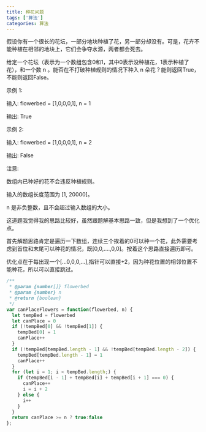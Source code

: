 ```yaml
---
title: 种花问题
tags: ['算法']
categories: 算法
---
```


假设你有一个很长的花坛，一部分地块种植了花，另一部分却没有。可是，花卉不能种植在相邻的地块上，它们会争夺水源，两者都会死去。

给定一个花坛（表示为一个数组包含0和1，其中0表示没种植花，1表示种植了花），和一个数 n 。能否在不打破种植规则的情况下种入 n 朵花？能则返回True，不能则返回False。

<!--more-->

示例 1:

输入: flowerbed = [1,0,0,0,1], n = 1

输出: True

示例 2:

输入: flowerbed = [1,0,0,0,1], n = 2

输出: False

注意:

数组内已种好的花不会违反种植规则。

输入的数组长度范围为 [1, 20000]。

n 是非负整数，且不会超过输入数组的大小。

这道题我觉得我的思路比较好，虽然跟题解基本思路一致，但是我想到了一个优化点。

首先解题思路肯定是遍历一下数组，连续三个挨着的0可以种一个花，此外需要考虑到首位和末尾可以种花的情况，既[0,0,....,0,0]。按着这个思路直接遍历即可。

优化点在于每出现一个[...0,0,0,...],指针可以直接+2，因为种花位置的相邻位置不能种花，所以可以直接跳过。

```javascript
/**
 * @param {number[]} flowerbed
 * @param {number} n
 * @return {boolean}
 */
var canPlaceFlowers = function(flowerbed, n) {
  let tempBed = flowerbed
  let canPlace = 0
  if (!tempBed[0] && !tempBed[1]) {
    tempBed[0] = 1
    canPlace++
  }
  if (!tempBed[tempBed.length - 1] && !tempBed[tempBed.length - 2]) {
    tempBed[tempBed.length - 1] = 1
    canPlace++
  }
  for (let i = 1; i < tempBed.length;) {
    if (tempBed[i - 1] + tempBed[i] + tempBed[i + 1] === 0) {
      canPlace++
      i = i + 2
    } else {
      i++
    }
  }
  return canPlace >= n ? true:false
};
```
